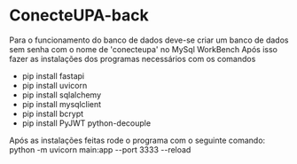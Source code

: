 # ConecteUPA-back
Para o funcionamento do banco de dados deve-se criar um banco de dados sem senha com o nome de 'conecteupa' no MySql WorkBench
Após isso fazer as instalações dos programas necessários com os comandos

- pip install fastapi
- pip install uvicorn
- pip install sqlalchemy
- pip install mysqlclient
- pip install bcrypt
- pip install PyJWT python-decouple

Após as instalações feitas rode o programa com o seguinte comando:
python -m uvicorn main:app --port 3333 --reload
